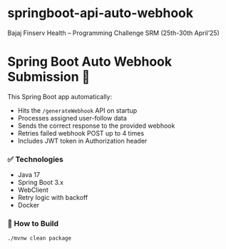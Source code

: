 # springboot-api-auto-webhook
Bajaj Finserv Health – Programming Challenge SRM (25th-30th April’25)
# Spring Boot Auto Webhook Submission 🚀

This Spring Boot app automatically:
- Hits the `/generateWebhook` API on startup
- Processes assigned user-follow data
- Sends the correct response to the provided webhook
- Retries failed webhook POST up to 4 times
- Includes JWT token in Authorization header

### ✅ Technologies
- Java 17
- Spring Boot 3.x
- WebClient
- Retry logic with backoff
- Docker

### 🔧 How to Build

```bash
./mvnw clean package
